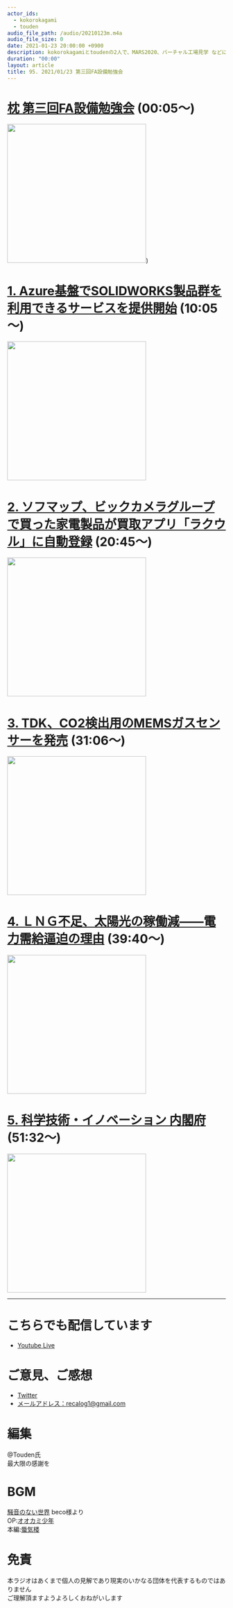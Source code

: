 ```yaml
---
actor_ids:
  - kokorokagami
  - touden
audio_file_path: /audio/20210123m.m4a
audio_file_size: 0
date: 2021-01-23 20:00:00 +0900
description: kokorokagamiとtoudenの2人で、MARS2020、バーチャル工場見学 などについて話しました。
duration: "00:00"
layout: article
title: 95. 2021/01/23 第三回FA設備勉強会
---
```


# [枕 第三回FA設備勉強会](https://fa-study.connpass.com/event/190702/) (00:05～)

[<img src="https://connpass-tokyo.s3.amazonaws.com/thumbs/9b/f8/9bf88a7ee9742bf5c75eb42fd1d02f2c.png" width="320dp">](https://fa-study.connpass.com/event/190702/))  

# [1. Azure基盤でSOLIDWORKS製品群を利用できるサービスを提供開始](https://monoist.atmarkit.co.jp/mn/articles/2012/23/news006.html) (10:05～)

[<img src="https://image.itmedia.co.jp/mn/articles/2012/23/mn_mechanews_20121101_w590.jpg" width="320dp">](https://monoist.atmarkit.co.jp/mn/articles/2012/23/news006.html)  

# [2. ソフマップ、ビックカメラグループで買った家電製品が買取アプリ「ラクウル」に自動登録](https://www.bcnretail.com/market/detail/20210122_209906.html) (20:45～)

[<img src="https://d1nzh4uot4722i.cloudfront.net/files/rcms_conv_webp/files/user_img/521/202101221114_4_1611349251.webp?v=1611358626" width="320dp">](https://www.bcnretail.com/market/detail/20210122_209906.html)  

# [3. TDK、CO2検出用のMEMSガスセンサーを発売](https://eetimes.jp/ee/articles/2101/12/news077.html) (31:06～)

[<img src="https://image.itmedia.co.jp/ee/articles/2101/12/tm_210112tdk01.jpg" width="320dp">](https://eetimes.jp/ee/articles/2101/12/news077.html)  

# [4. ＬＮＧ不足、太陽光の稼働減――電力需給逼迫の理由](https://www.denkishimbun.com/archives/100855) (39:40～)

[<img src="https://article-image-ix.nikkei.com/https%3A%2F%2Fimgix-proxy.n8s.jp%2FDSXZQO0184563013012021000000-1.jpg?auto=format%2Ccompress&ch=Width%2CDPR&fit=scale&h=850&ixlib=java-1.2.0&w=1276&s=f72075a50bcf4d4a875be0e1cdf8c2b9" width="320dp">](https://www.denkishimbun.com/archives/100855)  

# [5. 科学技術・イノベーション 内閣府](https://www8.cao.go.jp/cstp/stmain.html) (51:32～)

[<img src="https://www8.cao.go.jp/cstp/togo2020.jpg" width="320dp">](https://www8.cao.go.jp/cstp/stmain.html)  

___

# こちらでも配信しています
- [Youtube Live](https://www.youtube.com/channel/UCD1zo-WnyFdE5w0pqvKblkA)

# ご意見、ご感想
- [Twitter](https://twitter.com/recalog1)
- [メールアドレス：recalog1@gmail.com](recalog1@gmail.com)

# 編集

@Touden氏  
最大限の感謝を  

# BGM

[騒音のない世界](http://noiselessworld.net/) beco様より  
OP:[オオカミ少年](https://soundcloud.com/baron1_3/wolfboy)  
本編:[蜃気楼](https://soundcloud.com/baron1_3/shinkirou)  

# 免責

本ラジオはあくまで個人の見解であり現実のいかなる団体を代表するものではありません  
ご理解頂ますようよろしくおねがいします  